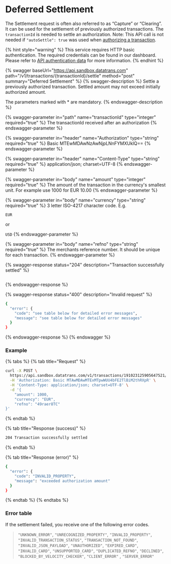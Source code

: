 # Deferred Settlement



The Settlement request is often also referred to as “Capture” or “Clearing”. It can be used for the settlement of previously authorized transactions. The `transactionId` is needed to settle an authorization. Note: This API call is not needed if `"autoSettle": true` was used when [authorizing a transaction](authorize-settle.md).

{% hint style="warning" %}
This service requires HTTP basic authentication. The required credentials can be found in our dashboard. Please refer to [API authentication data](../../resources/pci-proxy-dashboard/api-authentication-data.md#basic-authentication) for more information.&#x20;
{% endhint %}

{% swagger baseUrl="https://api.sandbox.datatrans.com" path="/v1/transactions/{transactionId}/settle" method="post" summary="Deferred Settlement" %}
{% swagger-description %}
Settle a previously authorized transaction. Settled amount may not exceed initially authorized amount.&#x20;

The parameters marked with \* are mandatory.
{% endswagger-description %}

{% swagger-parameter in="path" name="transactionId" type="integer" required="true" %}
The transactionId received after an authorization
{% endswagger-parameter %}

{% swagger-parameter in="header" name="Authorization" type="string" required="true" %}
Basic MTEwMDAwNzAwNjpLNnFYMXUklQ==
{% endswagger-parameter %}

{% swagger-parameter in="header" name="Content-Type" type="string" required="true" %}
application/json; charset=UTF-8
{% endswagger-parameter %}

{% swagger-parameter in="body" name="amount" type="integer" required="true" %}
The amount of the transaction in the currency's smallest unit. For example use 1000 for EUR 10.00
{% endswagger-parameter %}

{% swagger-parameter in="body" name="currency" type="string" required="true" %}
3 letter ISO-4217 character code. E.g. 

`EUR`

 or 

`USD`
{% endswagger-parameter %}

{% swagger-parameter in="body" name="refno" type="string" required="true" %}
The merchants reference number. It should be unique for each transaction. 
{% endswagger-parameter %}

{% swagger-response status="204" description="Transaction successfully settled" %}
```
```
{% endswagger-response %}

{% swagger-response status="400" description="Invalid request" %}
```bash
{
  "error": {
    "code": "see table below for detailed error messages",
    "message": "see table below for detailed error messages"
  }
}
```
{% endswagger-response %}
{% endswagger %}

### Example

{% tabs %}
{% tab title="Request" %}
```bash
curl -X POST \
  https://api.sandbox.datatrans.com/v1/transactions/191023125905647521/settle \
  -H 'Authorization: Basic MTAwMDAwMTExMTpwWUU4bFE2TlBiM2thRXpR' \
  -H 'Content-Type: application/json; charset=UTF-8' \
  -d '{
    "amount": 1000,
    "currency": "EUR",
    "refno": "49raer8TC"
}'
```
{% endtab %}

{% tab title="Response (success)" %}
```bash
204 Transaction successfully settled
```
{% endtab %}

{% tab title="Response (error)" %}
```bash
{
  "error": {
    "code": "INVALID_PROPERTY",
    "message": "exceeded authorization amount"
  }
}
```
{% endtab %}
{% endtabs %}

### Error table

If the settlement failed, you receive one of the following error codes.&#x20;

> `"UNKNOWN_ERROR"`, `"UNRECOGNIZED_PROPERTY"`, `"INVALID_PROPERTY"`, `"INVALID_TRANSACTION_STATUS"`, `"TRANSACTION_NOT_FOUND"`, `"INVALID_JSON_PAYLOAD"`, `"UNAUTHORIZED"`, `"EXPIRED_CARD"`, `"INVALID_CARD"`, `"UNSUPPORTED_CARD"`, `"DUPLICATED_REFNO"`, `"DECLINED"`, `"BLOCKED_BY_VELOCITY_CHECKER"`, `"CLIENT_ERROR"` , `"SERVER_ERROR"`
